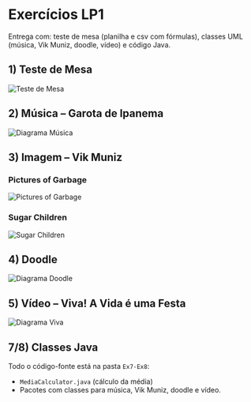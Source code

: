 # Exercícios LP1
Entrega com: teste de mesa (planilha e csv com fórmulas), classes UML (música, Vik Muniz, doodle, vídeo) e código Java.

## 1) Teste de Mesa  
![Teste de Mesa](https://res.cloudinary.com/drewfcuv6/image/upload/v1757450077/Captura_de_tela_2025-09-09_172448_xm1woe.png)

## 2) Música – Garota de Ipanema
![Diagrama Música](https://res.cloudinary.com/drewfcuv6/image/upload/v1757451042/Garota_de_Ipanema_a9pmti.png)

## 3) Imagem – Vik Muniz
### Pictures of Garbage
![Pictures of Garbage](https://res.cloudinary.com/drewfcuv6/image/upload/v1757451063/pictures_of_garbage_gqkvxo.png)
### Sugar Children
![Sugar Children](https://res.cloudinary.com/drewfcuv6/image/upload/v1757451063/sugar_children_ab4nm1.png)

## 4) Doodle
![Diagrama Doodle](https://res.cloudinary.com/drewfcuv6/image/upload/v1757451091/Doodle_aeifge.png)

## 5) Vídeo – Viva! A Vida é uma Festa
![Diagrama Viva](https://res.cloudinary.com/drewfcuv6/image/upload/v1757451106/Viva_vrokhb.png)

## 7/8) Classes Java
Todo o código-fonte está na pasta `Ex7-Ex8`:
- `MediaCalculator.java` (cálculo da média)
- Pacotes com classes para música, Vik Muniz, doodle e vídeo.

